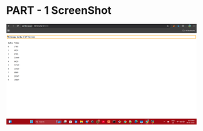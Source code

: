 # PART - 1 ScreenShot
![image alt](https://github.com/Sumay234/Assignment-InfraCloud-Techn/blob/5b73c542775fc74b9b94a30a6717171bef5b7fc1/Screenshot%202025-01-08%20183901.png)
